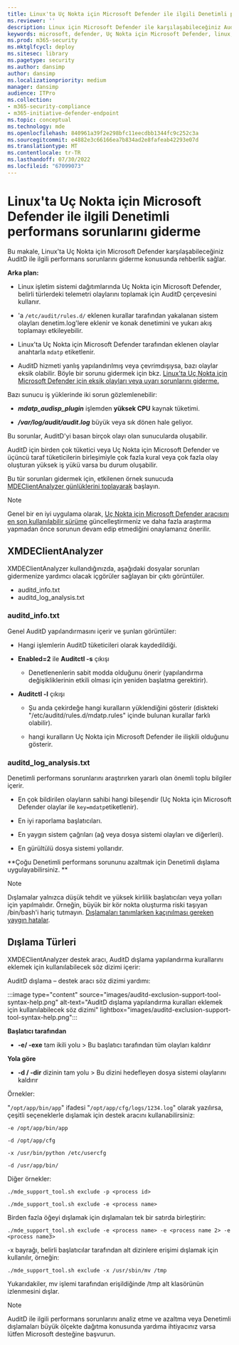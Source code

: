 ```yaml
---
title: Linux'ta Uç Nokta için Microsoft Defender ile ilgili Denetimli performans sorunlarını giderme
ms.reviewer: ''
description: Linux için Microsoft Defender ile karşılaşabileceğiniz AuditD ile ilgili performans sorunlarının nasıl giderildiğini açıklar.
keywords: microsoft, defender, Uç Nokta için Microsoft Defender, linux, sorun giderme, AuditD, XMDEClientAnalyzer, yükleme, dağıtma, kaldırma
ms.prod: m365-security
ms.mktglfcycl: deploy
ms.sitesec: library
ms.pagetype: security
ms.author: dansimp
author: dansimp
ms.localizationpriority: medium
manager: dansimp
audience: ITPro
ms.collection:
- m365-security-compliance
- m365-initiative-defender-endpoint
ms.topic: conceptual
ms.technology: mde
ms.openlocfilehash: 840961a39f2e298bfc11eecdbb1344fc9c252c3a
ms.sourcegitcommit: e4882e3c66166ea7b834ad2e8fafeab42293e07d
ms.translationtype: MT
ms.contentlocale: tr-TR
ms.lasthandoff: 07/30/2022
ms.locfileid: "67099073"
---
```

# <a name="troubleshoot-auditd-performance-issues-with-microsoft-defender-for-endpoint-on-linux"></a>Linux'ta Uç Nokta için Microsoft Defender ile ilgili Denetimli performans sorunlarını giderme 

Bu makale, Linux'ta Uç Nokta için Microsoft Defender karşılaşabileceğiniz AuditD ile ilgili performans sorunlarını giderme konusunda rehberlik sağlar. 

**Arka plan:** 

- Linux işletim sistemi dağıtımlarında Uç Nokta için Microsoft Defender, belirli türlerdeki telemetri olaylarını toplamak için AuditD çerçevesini kullanır. 

- 'a `/etc/audit/rules.d/` eklenen kurallar tarafından yakalanan sistem olayları denetim.log'lere eklenir ve konak denetimini ve yukarı akış toplamayı etkileyebilir.  

- Linux'ta Uç Nokta için Microsoft Defender tarafından eklenen olaylar anahtarla `mdatp` etiketlenir. 

- AuditD hizmeti yanlış yapılandırılmış veya çevrimdışıysa, bazı olaylar eksik olabilir. Böyle bir sorunu gidermek için bkz. [Linux'ta Uç Nokta için Microsoft Defender için eksik olayları veya uyarı sorunlarını giderme.](linux-support-events.md)

Bazı sunucu iş yüklerinde iki sorun gözlemlenebilir: 

- **_mdatp_audisp_plugin_** işlemden **yüksek CPU** kaynak tüketimi. 

- ***/var/log/audit/audit.log*** büyük veya sık dönen hale geliyor. 

Bu sorunlar, AuditD'yi basan birçok olayı olan sunucularda oluşabilir.  

AuditD için birden çok tüketici veya Uç Nokta için Microsoft Defender ve üçüncü taraf tüketicilerin birleşimiyle çok fazla kural veya çok fazla olay oluşturan yüksek iş yükü varsa bu durum oluşabilir. 

Bu tür sorunları gidermek için, etkilenen örnek sunucuda [MDEClientAnalyzer günlüklerini toplayarak](run-analyzer-macos-linux.md) başlayın. 

> [!NOTE]
> Genel bir en iyi uygulama olarak, [Uç Nokta için Microsoft Defender aracısını en son kullanılabilir sürüme](linux-whatsnew.md) güncelleştirmeniz ve daha fazla araştırma yapmadan önce sorunun devam edip etmediğini onaylamanız önerilir.


## <a name="xmdeclientanalyzer"></a>XMDEClientAnalyzer 

XMDEClientAnalyzer kullandığınızda, aşağıdaki dosyalar sorunları gidermenize yardımcı olacak içgörüler sağlayan bir çıktı görüntüler.
- auditd_info.txt
- auditd_log_analysis.txt


### <a name="auditd_infotxt"></a>auditd_info.txt

Genel AuditD yapılandırmasını içerir ve şunları görüntüler:

- Hangi işlemlerin AuditD tüketicileri olarak kaydedildiği. 

- **Enabled=2** ile **Auditctl -s** çıkışı  

    - Denetlenenlerin sabit modda olduğunu önerir (yapılandırma değişikliklerinin etkili olması için yeniden başlatma gerektirir). 

- **Auditctl -l** çıkışı  

    - Şu anda çekirdeğe hangi kuralların yüklendiğini gösterir (diskteki "/etc/auditd/rules.d/mdatp.rules" içinde bulunan kurallar farklı olabilir). 
    
    - hangi kuralların Uç Nokta için Microsoft Defender ile ilişkili olduğunu gösterir. 
    
### <a name="auditd_log_analysistxt"></a>auditd_log_analysis.txt

Denetimli performans sorunlarını araştırırken yararlı olan önemli toplu bilgiler içerir.  

- En çok bildirilen olayların sahibi hangi bileşendir (Uç Nokta için Microsoft Defender olaylar ile `key=mdatp`etiketlenir). 

- En iyi raporlama başlatıcıları. 

- En yaygın sistem çağrıları (ağ veya dosya sistemi olayları ve diğerleri). 

- En gürültülü dosya sistemi yollarıdır. 

**Çoğu Denetimli performans sorununu azaltmak için Denetimli dışlama uygulayabilirsiniz. **

> [!NOTE]
> Dışlamalar yalnızca düşük tehdit ve yüksek kirlilik başlatıcıları veya yolları için yapılmalıdır. Örneğin, büyük bir kör nokta oluşturma riski taşıyan /bin/bash'i hariç tutmayın.
> [Dışlamaları tanımlarken kaçınılması gereken yaygın hatalar](/microsoft-365/security/defender-endpoint/common-exclusion-mistakes-microsoft-defender-antivirus).



## <a name="exclusion-types"></a>Dışlama Türleri 

XMDEClientAnalyzer destek aracı, AuditD dışlama yapılandırma kurallarını eklemek için kullanılabilecek söz dizimi içerir: 

AuditD dışlama – destek aracı söz dizimi yardımı:

:::image type="content" source="images/auditd-exclusion-support-tool-syntax-help.png" alt-text="AuditD dışlama yapılandırma kuralları eklemek için kullanılabilecek söz dizimi" lightbox="images/auditd-exclusion-support-tool-syntax-help.png":::

**Başlatıcı tarafından** 

- **-e/ -exe** tam ikili yolu > Bu başlatıcı tarafından tüm olayları kaldırır 

**Yola göre** 

- **-d / -dir** dizinin tam yolu > Bu dizini hedefleyen dosya sistemi olaylarını kaldırır 

Örnekler: 

"`/opt/app/bin/app`" ifadesi "`/opt/app/cfg/logs/1234.log`" olarak yazılırsa, çeşitli seçeneklerle dışlamak için destek aracını kullanabilirsiniz: 

`-e /opt/app/bin/app`

`-d /opt/app/cfg`

`-x /usr/bin/python /etc/usercfg` 

`-d /usr/app/bin/`

Diğer örnekler: 

`./mde_support_tool.sh exclude -p <process id>`

`./mde_support_tool.sh exclude -e <process name>`

Birden fazla öğeyi dışlamak için dışlamaları tek bir satırda birleştirin: 

`./mde_support_tool.sh exclude -e <process name> -e <process name 2> -e <process name3>`
 
-x bayrağı, belirli başlatıcılar tarafından alt dizinlere erişimi dışlamak için kullanılır, örneğin: 

`./mde_support_tool.sh exclude -x /usr/sbin/mv /tmp`

Yukarıdakiler, mv işlemi tarafından erişildiğinde /tmp alt klasörünün izlenmesini dışlar. 

 
> [!NOTE]
> AuditD ile ilgili performans sorunlarını analiz etme ve azaltma veya Denetimli dışlamaları büyük ölçekte dağıtma konusunda yardıma ihtiyacınız varsa lütfen Microsoft desteğine başvurun. 


